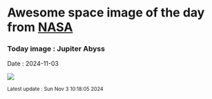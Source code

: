 
# Awesome space image of the day from [NASA](https://api.nasa.gov/)

### Today image : Jupiter Abyss
Date : 2024-11-03

![](https://apod.nasa.gov/apod/image/2411/JupiterAbyss_JunoEichstadt_1080.jpg)

<small>Latest update : Sun Nov  3 10:18:05 2024</small>
        